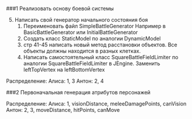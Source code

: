 ###1 Реализовать основу боевой системы

5. Написать свой генератор начального состояния боя
    1. Переименовать файл SimpleBattleGenerator
       Например в BasicBattleGenerator или InitialBattleGenerator
    2. Создать класс StaticModel по аналогии DynamicModel
    3. стр 41-45 написать новый метод расстановки объектов. Все объекты должны находится в разных клетках.
    4. Написать самостоятельный класс SquareBattleFieldLimiter по аналогии SquareBattleFieldLimiter в JEngine.
       Заменить leftTopVertex на leftBottomVertex

Распределение:
Алиса: 1, 3
Антон: 2, 4

###2 Первоначальная генерация атрибутов персонажей

Распределение:
Алиса: 1, visionDistance, meleeDamagePoints, canVision
Антон: 2, 3, moveDistance, hitPoints, canMove